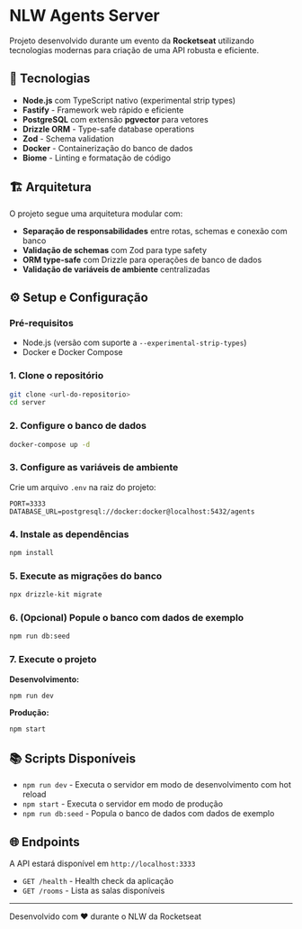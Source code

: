# NLW Agents Server

Projeto desenvolvido durante um evento da **Rocketseat** utilizando tecnologias modernas para criação de uma API robusta e eficiente.

## 🚀 Tecnologias

- **Node.js** com TypeScript nativo (experimental strip types)
- **Fastify** - Framework web rápido e eficiente
- **PostgreSQL** com extensão **pgvector** para vetores
- **Drizzle ORM** - Type-safe database operations
- **Zod** - Schema validation
- **Docker** - Containerização do banco de dados
- **Biome** - Linting e formatação de código

## 🏗️ Arquitetura

O projeto segue uma arquitetura modular com:

- **Separação de responsabilidades** entre rotas, schemas e conexão com banco
- **Validação de schemas** com Zod para type safety
- **ORM type-safe** com Drizzle para operações de banco de dados
- **Validação de variáveis de ambiente** centralizadas

## ⚙️ Setup e Configuração

### Pré-requisitos

- Node.js (versão com suporte a `--experimental-strip-types`)
- Docker e Docker Compose

### 1. Clone o repositório

```bash
git clone <url-do-repositorio>
cd server
```

### 2. Configure o banco de dados

```bash
docker-compose up -d
```

### 3. Configure as variáveis de ambiente

Crie um arquivo `.env` na raiz do projeto:

```env
PORT=3333
DATABASE_URL=postgresql://docker:docker@localhost:5432/agents
```

### 4. Instale as dependências

```bash
npm install
```

### 5. Execute as migrações do banco

```bash
npx drizzle-kit migrate
```

### 6. (Opcional) Popule o banco com dados de exemplo

```bash
npm run db:seed
```

### 7. Execute o projeto

**Desenvolvimento:**

```bash
npm run dev
```

**Produção:**

```bash
npm start
```

## 📚 Scripts Disponíveis

- `npm run dev` - Executa o servidor em modo de desenvolvimento com hot reload
- `npm start` - Executa o servidor em modo de produção
- `npm run db:seed` - Popula o banco de dados com dados de exemplo

## 🌐 Endpoints

A API estará disponível em `http://localhost:3333`

- `GET /health` - Health check da aplicação
- `GET /rooms` - Lista as salas disponíveis

---

Desenvolvido com ❤️ durante o NLW da Rocketseat
